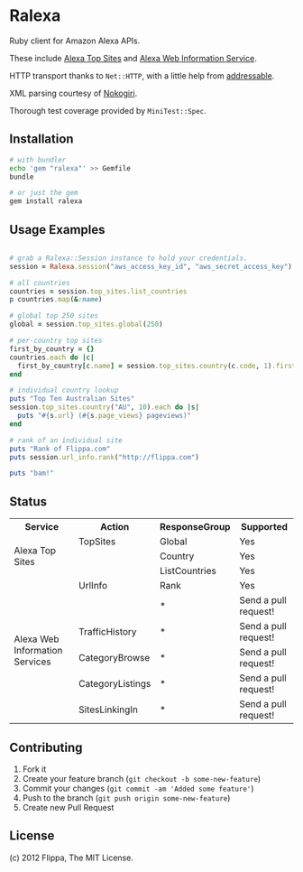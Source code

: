 Ralexa
======

Ruby client for Amazon Alexa APIs.

These include [Alexa Top Sites][1] and [Alexa Web Information Service][2].

HTTP transport thanks to `Net::HTTP`,
with a little help from [addressable][3].

XML parsing courtesy of [Nokogiri][4].

Thorough test coverage provided by `MiniTest::Spec`.

[1]: http://aws.amazon.com/awis/
[2]: http://aws.amazon.com/alexatopsites/
[3]: https://github.com/sporkmonger/addressable
[4]: http://nokogiri.org/


Installation
------------

```sh
# with bundler
echo 'gem "ralexa"' >> Gemfile
bundle

# or just the gem
gem install ralexa
```


Usage Examples
--------------

```ruby

# grab a Ralexa::Session instance to hold your credentials.
session = Ralexa.session("aws_access_key_id", "aws_secret_access_key")

# all countries
countries = session.top_sites.list_countries
p countries.map(&:name)

# global top 250 sites
global = session.top_sites.global(250)

# per-country top sites
first_by_country = {}
countries.each do |c|
  first_by_country[c.name] = session.top_sites.country(c.code, 1).first.url
end

# individual country lookup
puts "Top Ten Australian Sites"
session.top_sites.country("AU", 10).each do |s|
  puts "#{s.url} (#{s.page_views} pageviews)"
end

# rank of an individual site
puts "Rank of Flippa.com"
puts session.url_info.rank("http://flippa.com")

puts "bam!"
```


Status
------

<table>
  <tr>
    <th>Service</th>
    <th>Action</th>
    <th>ResponseGroup</th>
    <th>Supported</th>
  </tr>
  <tr>
    <td rowspan="3">Alexa Top Sites</td>
    <td>TopSites</td>
    <td>Global</td>
    <td>Yes</td>
  </tr>
  <tr>
    <td></td>
    <td>Country</td>
    <td>Yes</td>
  </tr>
  <tr>
    <td></td>
    <td>ListCountries</td>
    <td>Yes</td>
  </tr>
  <tr>
    <td rowspan="7">Alexa Web Information Services</td>
    <td>UrlInfo</td>
    <td>Rank</td>
    <td>Yes</td>
  </tr>
  <tr>
    <td></td>
    <td>*</td>
    <td>Send a pull request!</td>
  </tr>
  <tr>
    <td>TrafficHistory</td>
    <td>*</td>
    <td>Send a pull request!</td>
  </tr>
  <tr>
    <td>CategoryBrowse</td>
    <td>*</td>
    <td>Send a pull request!</td>
  </tr>
  <tr>
    <td>CategoryListings</td>
    <td>*</td>
    <td>Send a pull request!</td>
  </tr>
  <tr>
    <td>SitesLinkingIn</td>
    <td>*</td>
    <td>Send a pull request!</td>
  </tr>
</table>


Contributing
------------

1. Fork it
2. Create your feature branch (`git checkout -b some-new-feature`)
3. Commit your changes (`git commit -am 'Added some feature'`)
4. Push to the branch (`git push origin some-new-feature`)
5. Create new Pull Request

License
-------

(c) 2012 Flippa, The MIT License.
